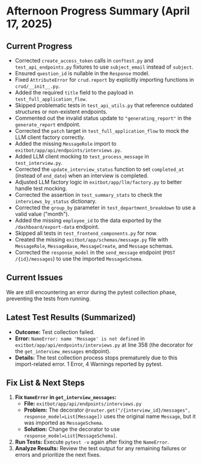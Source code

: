 # Afternoon Progress Summary (April 17, 2025)

## Current Progress

*   Corrected `create_access_token` calls in `conftest.py` and `test_api_endpoints.py` fixtures to use `subject_email` instead of `subject`.
*   Ensured `question_id` is nullable in the `Response` model.
*   Fixed `AttributeError` for `crud.report` by explicitly importing functions in `crud/__init__.py`.
*   Added the required `title` field to the payload in `test_full_application_flow`.
*   Skipped problematic tests in `test_api_utils.py` that reference outdated structures or non-existent endpoints.
*   Commented out the invalid status update to `"generating_report"` in the `generate_report` endpoint.
*   Corrected the `patch` target in `test_full_application_flow` to mock the LLM client factory correctly.
*   Added the missing `MessageRole` import to `exitbot/app/api/endpoints/interviews.py`.
*   Added LLM client mocking to `test_process_message` in `test_interview.py`.
*   Corrected the `update_interview_status` function to set `completed_at` (instead of `end_date`) when an interview is completed.
*   Adjusted LLM factory logic in `exitbot/app/llm/factory.py` to better handle test mocking.
*   Corrected the assertion in `test_summary_stats` to check the `interviews_by_status` dictionary.
*   Corrected the `group_by` parameter in `test_department_breakdown` to use a valid value ("month").
*   Added the missing `employee_id` to the data exported by the `/dashboard/export-data` endpoint.
*   Skipped all tests in `test_frontend_components.py` for now.
*   Created the missing `exitbot/app/schemas/message.py` file with `MessageRole`, `MessageBase`, `MessageCreate`, and `Message` schemas.
*   Corrected the `response_model` in the `send_message` endpoint (`POST /{id}/messages`) to use the imported `MessageSchema`.

## Current Issues

We are still encountering an error during the pytest collection phase, preventing the tests from running.

## Latest Test Results (Summarized)

*   **Outcome:** Test collection failed.
*   **Error:** `NameError: name 'Message' is not defined` in `exitbot/app/api/endpoints/interviews.py` at line 358 (the decorator for the `get_interview_messages` endpoint).
*   **Details:** The test collection process stops prematurely due to this import-related error. 1 Error, 4 Warnings reported by pytest.

## Fix List & Next Steps

1.  **Fix `NameError` in `get_interview_messages`:**
    *   **File:** `exitbot/app/api/endpoints/interviews.py`
    *   **Problem:** The decorator `@router.get("/{interview_id}/messages", response_model=List[Message])` uses the original name `Message`, but it was imported as `MessageSchema`.
    *   **Solution:** Change the decorator to use `response_model=List[MessageSchema]`.
2.  **Run Tests:** Execute `pytest -v` again after fixing the `NameError`.
3.  **Analyze Results:** Review the test output for any remaining failures or errors and prioritize the next fixes. 